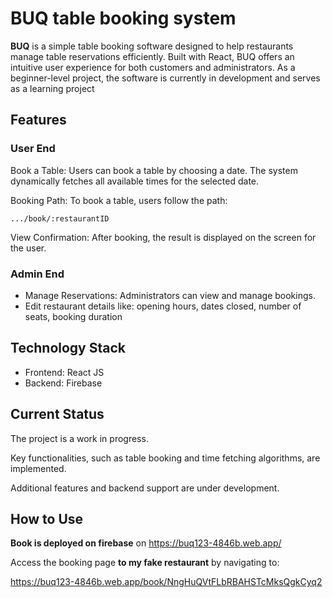 # BUQ table booking system

**BUQ** is a simple table booking software designed to help restaurants manage table reservations efficiently. Built with React, BUQ offers an intuitive user experience for both customers and administrators. As a beginner-level project, the software is currently in development and serves as a learning project

## Features

### User End

Book a Table: Users can book a table by choosing a date. The system dynamically fetches all available times for the selected date.

Booking Path: To book a table, users follow the path:
```
.../book/:restaurantID
```
View Confirmation: After booking, the result is displayed on the screen for the user.

### Admin End

  - Manage Reservations: Administrators can view and manage bookings.
  - Edit restaurant details like: opening hours, dates closed, number of seats, booking duration

## Technology Stack

- Frontend: React JS
- Backend: Firebase


## Current Status

The project is a work in progress.

Key functionalities, such as table booking and time fetching algorithms, are implemented.

Additional features and backend support are under development.

## How to Use
**Book is deployed on firebase** on https://buq123-4846b.web.app/

Access the booking page **to my fake restaurant** by navigating to:

https://buq123-4846b.web.app/book/NngHuQVtFLbRBAHSTcMksQgkCyq2



